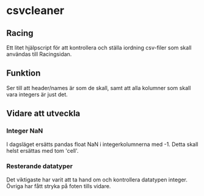 # csvcleaner
## Racing
Ett litet hjälpscript för att kontrollera och ställa iordning csv-filer som skall användas till Racingsidan.

## Funktion
Ser till att header/names är som de skall, samt att alla kolumner som skall vara integers är just det.

## Vidare att utveckla
### Integer NaN
I dagsläget ersätts pandas float NaN i integerkolumnerna med -1. Detta skall helst ersättas med tom 'cell'.

### Resterande datatyper
Det viktigaste har varit att ta hand om och kontrollera datatypen integer. Övriga har fått stryka på foten tills vidare.
